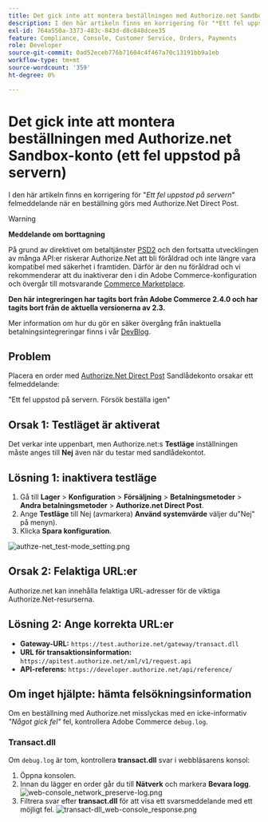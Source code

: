 ```yaml
---
title: Det gick inte att montera beställningen med Authorize.net Sandbox-konto (ett fel uppstod på servern)
description: I den här artikeln finns en korrigering för "*Ett fel uppstod på serverfelmeddelandet*" när en beställning skulle göras med Authorize.Net Direct Post.
exl-id: 764a550a-3373-483c-843d-d8c848dcee35
feature: Compliance, Console, Customer Service, Orders, Payments
role: Developer
source-git-commit: 0ad52eceb776b71604c4f467a70c13191bb9a1eb
workflow-type: tm+mt
source-wordcount: '359'
ht-degree: 0%

---
```


# Det gick inte att montera beställningen med Authorize.net Sandbox-konto (ett fel uppstod på servern)

I den här artikeln finns en korrigering för &quot;*Ett fel uppstod på servern*&quot; felmeddelande när en beställning görs med Authorize.Net Direct Post.

>[!WARNING]
>
>**Meddelande om borttagning**
>
>På grund av direktivet om betaltjänster [PSD2](https://docs.magento.com/user-guide/v2.3/stores/compliance-payment-services-directive.html) och den fortsatta utvecklingen av många API:er riskerar Authorize.Net att bli föråldrad och inte längre vara kompatibel med säkerhet i framtiden. Därför är den nu föråldrad och vi rekommenderar att du inaktiverar den i din Adobe Commerce-konfiguration och övergår till motsvarande [Commerce Marketplace](https://marketplace.magento.com/extensions.html).
>
>**Den här integreringen har tagits bort från Adobe Commerce 2.4.0 och har tagits bort från de aktuella versionerna av 2.3.**
>
>Mer information om hur du gör en säker övergång från inaktuella betalningsintegreringar finns i vår [DevBlog](https://community.magento.com/t5/Magento-DevBlog/Deprecation-of-Magento-core-payment-integrations/ba-p/426445).

## Problem

Placera en order med [Authorize.Net Direct Post](https://docs.magento.com/user-guide/v2.3/payment/authorize-net-direct-post.html) Sandlådekonto orsakar ett felmeddelande:

>>
&quot;Ett fel uppstod på servern. Försök beställa igen&quot;

## Orsak 1: Testläget är aktiverat

Det verkar inte uppenbart, men Authorize.net:s **Testläge** inställningen måste anges till **Nej** även när du testar med sandlådekontot.

## Lösning 1: inaktivera testläge

1. Gå till **Lager** > **Konfiguration** > **Försäljning** > **Betalningsmetoder** > **Andra betalningsmetoder** > **Authorize.net Direct Post**.
1. Ange **Testläge** till Nej (avmarkera) **Använd systemvärde** väljer du&quot;Nej&quot; på menyn).
1. Klicka **Spara konfiguration**.

![authze-net_test-mode_setting.png](/help/troubleshooting/miscellaneous/assets/authorize-net_test-mode_setting.png)

## Orsak 2: Felaktiga URL:er

Authorize.net kan innehålla felaktiga URL-adresser för de viktiga Authorize.Net-resurserna.

## Lösning 2: Ange korrekta URL:er

* **Gateway-URL:**   `https://test.authorize.net/gateway/transact.dll`
* **URL för transaktionsinformation:**   `https://apitest.authorize.net/xml/v1/request.api`
* **API-referens:**   `https://developer.authorize.net/api/reference/`

## Om inget hjälpte: hämta felsökningsinformation

Om en beställning med Authorize.net misslyckas med en icke-informativ *&quot;Något gick fel&quot;* fel, kontrollera Adobe Commerce `debug.log`.

### Transact.dll

Om `debug.log` är tom, kontrollera **transact.dll** svar i webbläsarens konsol:

1. Öppna konsolen.
1. Innan du lägger en order går du till **Nätverk** och markera **Bevara logg**.    ![web-console_network_preserve-log.png](assets/web-console_network_preserve-log.png)
1. Filtrera svar efter **transact.dll** för att visa ett svarsmeddelande med ett möjligt fel.    ![transact-dll_web-console_response.png](assets/transact-dll_web-console_response.png)
